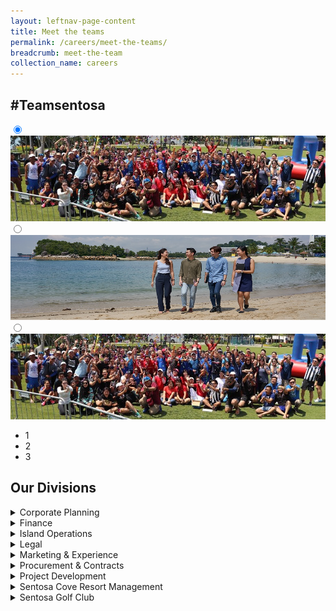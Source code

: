 ```yaml
---
layout: leftnav-page-content
title: Meet the teams
permalink: /careers/meet-the-teams/
breadcrumb: meet-the-team
collection_name: careers
---
```

<h2>#Teamsentosa</h2>  
<div class="col is-12">
<div class="slider-wrapper">
  <div class="slider">
    <input type="radio" name="slider" class="trigger" id="one" checked="checked" />
    <div class="slide">
      <figure class="slide-figure" style="margin: 0;">
        <img class="slide-img" src="../images/careers/hero-banner.jpg" style="margin: 0;"/>
      </figure><!-- .slide-figure -->
    </div><!-- .slide -->
    <input type="radio" name="slider" class="trigger" id="two" />
    <div class="slide">
      <figure class="slide-figure" style="margin: 0;">
        <img class="slide-img" src="../images/careers/hero-bannerv3.jpg" style="margin: 0;"/>
      </figure><!-- .slide-figure -->
    </div><!-- .slide -->
    <input type="radio" name="slider" class="trigger" id="three" />
    <div class="slide">
      <figure class="slide-figure" style="margin: 0;">
        <img class="slide-img" src="../images/careers/hero-banner.jpg" style="margin: 0;"/>
      </figure><!-- .slide-figure -->
    </div><!-- .slide -->
  </div><!-- .slider -->
  <ul class="slider-nav">
    <li class="slider-nav__item"><label class="slider-nav__label" for="one">1</label></li>
    <li class="slider-nav__item"><label class="slider-nav__label" for="two">2</label></li>
    <li class="slider-nav__item"><label class="slider-nav__label" for="three">3</label></li>
  </ul><!-- .slider-nav -->
</div><!-- .slider-wrapper -->
</div>
<h2>Our Divisions</h2>
<details>
      <summary>Corporate Planning</summary>
    <div class="row">
	<figure style="margin:0;">
		<img class="slide-img" src="../images/careers/hero-banner.jpg" alt="Corporate Planning"/>
	</figure>
</div>
    <p>
      Plan first.
    </p>
</details>
<details>
      <summary>Finance</summary>
    <div class="row">
	<div class="col is-10">
		<figure style="margin:0;">
		<img class="slide-img" src="../images/careers/hero-banner.jpg" alt="Finance"/>	
		</figure>
	</div>
	    	<div class="col is-2">
		<figure style="margin:0;">
		</figure>
	</div>
</div>
    <p>
      Money matters.
    </p>
</details>
<details>
      <summary>Island Operations</summary>
    <div class="row">
	<div class="col is-8">
		<figure style="margin:0;">
			<img class="slide-img" src="../images/careers/hero-banner.jpg" alt="Island Operations"/>
		</figure>
	</div>
	    	<div class="col is-4">
		<figure style="margin:0;">
		</figure>
	</div>
</div>
    <p>
      island matters.
    </p>
</details>
<details>
      <summary>Legal</summary>
    <div class="row">
	<div class="col is-3">
		<figure style="margin:0;">
			<img src="/images/careers/dog.jpg" alt="Legal"/>	
		</figure>
	</div>
	    	<div class="col is-3">
		<figure style="margin:0;">
			<img src="/images/careers/dog.jpg" alt="Legal"/>	
		</figure>
	</div>
	    <div class="col is-3">
		<figure style="margin:0;">	
		</figure>
	</div>
	    	<div class="col is-3">
		<figure style="margin:0;">	
		</figure>
	</div>
</div>
    <p>
      English matters.
    </p>
</details>
<details>
      <summary>Marketing & Experience</summary>
    <div class="row">
	<div class="col is-6">
		<figure style="margin:0;">
			<img src="/images/careers/dog.jpg" alt="Marketing & Experience"/>	
		</figure>
	</div>
	    	<div class="col is-6">
		<figure style="margin:0;">
			<img src="/images/careers/dog.jpg" alt="Marketing & Experience"/>	
		</figure>
	</div>
</div>
    <p>
      Buiness matters.
    </p>
</details>
<details>
      <summary>Procurement & Contracts</summary>
    <div class="row">
	<div class="col is-6">
		<figure style="margin:0;">
			<img src="/images/careers/dog.jpg" alt="Procurement & Contracts"/>	
		</figure>
	</div>
	    	<div class="col is-6">
		<figure style="margin:0;">
			<img src="/images/careers/dog.jpg" alt="Procurement & Contracts"/>	
		</figure>
	</div>
</div>
    <p>
      Process matters.
    </p>
</details>
<details>
      <summary>Project Development</summary>
    <div class="row">
	<div class="col is-6">
		<figure style="margin:0;">
			<img src="/images/careers/dog.jpg" alt="Project Development"/>	
		</figure>
	</div>
	    	<div class="col is-6">
		<figure style="margin:0;">
			<img src="/images/careers/dog.jpg" alt="Project Development"/>	
		</figure>
	</div>
</div>
    <p>
      Project matters.
    </p>
</details>
<details>
      <summary>Sentosa Cove Resort Management</summary>
    <div class="row">
	<div class="col is-6">
		<figure style="margin:0;">
			<img src="/images/careers/dog.jpg" alt="Sentosa Cove Resort Management"/>	
		</figure>
	</div>
	    <div class="col is-6">
		<figure style="margin:0;">
			<img src="/images/careers/dog.jpg" alt="Sentosa Cove Resort Management"/>	
		</figure>
	</div>
</div>
    <p>
      Cove matters.
    </p>
</details>
<details>
      <summary>Sentosa Golf Club</summary>
    <div class="row">
	<div class="col is-6">
		<figure style="margin:0;">
			<img src="/images/careers/dog.jpg" alt="Singapore Golf Club"/>	
		</figure>
	</div>
	    	<div class="col is-6">
		<figure style="margin:0;">
			<img src="/images/careers/dog.jpg" alt="Singapore Golf Club"/>	
		</figure>
	</div>
</div>
    <p>
      Golf matters.
    </p>
</details>
